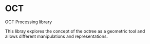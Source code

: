 # OCT
OCT Processing library

This libray explores the concept of the octree as a geometric tool and allows different manipulations and representations.



